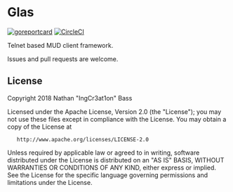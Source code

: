 # Glas

[![goreportcard](https://goreportcard.com/badge/github.com/glasware/glas-core)](https://github.com/glasware/glas-core)
[![CircleCI](https://dl.circleci.com/status-badge/img/gh/glasware/glas-core/tree/master.svg?style=svg)](https://dl.circleci.com/status-badge/redirect/gh/glasware/glas-core/tree/master)

Telnet based MUD client framework.

Issues and pull requests are welcome.

## License
   Copyright 2018 Nathan "IngCr3at1on" Bass

   Licensed under the Apache License, Version 2.0 (the "License");
   you may not use these files except in compliance with the License.
   You may obtain a copy of the License at

       http://www.apache.org/licenses/LICENSE-2.0

   Unless required by applicable law or agreed to in writing, software
   distributed under the License is distributed on an "AS IS" BASIS,
   WITHOUT WARRANTIES OR CONDITIONS OF ANY KIND, either express or implied.
   See the License for the specific language governing permissions and
   limitations under the License.

